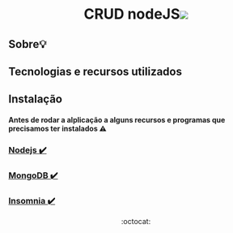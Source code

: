 <h1 align="center">CRUD nodeJS<img src="https://img.icons8.com/color/48/000000/nodejs.png"/></h1>

## Sobre:bulb:

## Tecnologias e recursos utilizados


## Instalação

#### Antes de rodar a alplicação a alguns recursos e programas que precisamos ter instalados :warning:
<a href="https://nodejs.org/en/"><h3>Nodejs :heavy_check_mark:</h3></a>
<a href="https://www.mongodb.com/try/download/tools"><h3>MongoDB :heavy_check_mark:</h3></a>
<a href="https://insomnia.rest/download/"><h3>Insomnia :heavy_check_mark:</h3></a>

<p align="center">:octocat:</p>

